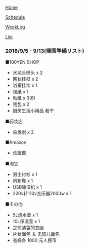 [Home](index.md) 

[Schedule](Schedule.md) 

[WeekLog](WeekLog.md) 

[List](List.md)

### 2018/9/5 - 9/13(帰国準備リスト)

■100YEN SHOP
- 水龙头喷头 x 2
- 网状挂框 x 2
- 浴室挂帘 x 1
- 锡纸 x 1
- 粘纸 x 3(6)
- 钱包 x 2
- 厨房生活小用品 若干

■药妆店
- 染发剂 x 2

■Amazon
- 炊飯器

■淘宝
- 男士衬衫 x 1
- 帆布鞋 x 1
- USB除湿机 x 1
- 220v转110v变压器2000w x 1

■その他
- 5L烧水壶 x 1
- 10L保温壶 x 1
- 之前装袋的衣服 
- 片状面包 ＆ 无馅儿面包
- 爸妈各 1000 元人民币
